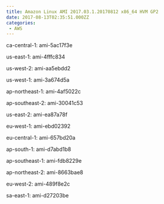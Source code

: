 ```yaml
---
title: Amazon Linux AMI 2017.03.1.20170812 x86_64 HVM GP2
date: 2017-08-13T02:35:51.000ZZ
categories:
 - AWS
---
```


ca-central-1: ami-5ac17f3e

us-east-1: ami-4fffc834

us-west-2: ami-aa5ebdd2

us-west-1: ami-3a674d5a

ap-northeast-1: ami-4af5022c

ap-southeast-2: ami-30041c53

us-east-2: ami-ea87a78f

eu-west-1: ami-ebd02392

eu-central-1: ami-657bd20a

ap-south-1: ami-d7abd1b8

ap-southeast-1: ami-fdb8229e

ap-northeast-2: ami-8663bae8

eu-west-2: ami-489f8e2c

sa-east-1: ami-d27203be

